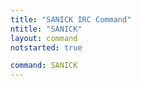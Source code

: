 ```yaml
---
title: "SANICK IRC Command"
ntitle: "SANICK"
layout: command
notstarted: true

command: SANICK
---
```


